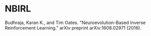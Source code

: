 NBIRL
=====

Budhraja, Karan K., and Tim Oates. "Neuroevolution-Based Inverse Reinforcement Learning." arXiv preprint arXiv:1608.02971 (2016).
